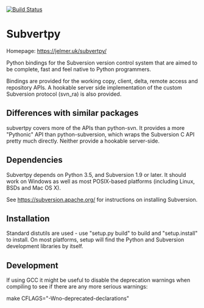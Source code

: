 [![Build Status](https://travis-ci.org/jelmer/subvertpy.png?branch=master)](https://travis-ci.org/jelmer/subvertpy)

Subvertpy
=========

Homepage: https://jelmer.uk/subvertpy/

Python bindings for the Subversion version control system that are aimed to be
complete, fast and feel native to Python programmers.

Bindings are provided for the working copy, client, delta, remote access and
repository APIs. A hookable server side implementation of the custom Subversion
protocol (svn_ra) is also provided.

Differences with similar packages
---------------------------------
subvertpy covers more of the APIs than python-svn. It provides a more
"Pythonic" API than python-subversion, which wraps the Subversion C API pretty
much directly. Neither provide a hookable server-side.

Dependencies
------------
Subvertpy depends on Python 3.5, and Subversion 1.9 or later. It should
work on Windows as well as most POSIX-based platforms (including Linux, BSDs
and Mac OS X).

See https://subversion.apache.org/ for instructions on installing Subversion.

Installation
------------
Standard distutils are used - use "setup.py build" to build and "setup.install"
to install. On most platforms, setup will find the Python and Subversion
development libraries by itself.

Development
-----------
If using GCC it might be useful to disable the deprecation warnings when
compiling to see if there are any more serious warnings:

make CFLAGS="-Wno-deprecated-declarations"
